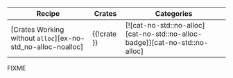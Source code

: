 | Recipe | Crates | Categories |
|--------|--------|------------|
| [Crates Working without `alloc`][ex-no-std_no-alloc-noalloc] | {{!crate }} | [![cat-no-std::no-alloc][cat-no-std::no-alloc-badge]][cat-no-std::no-alloc] |

<div class="hidden">
FIXME
</div>
